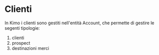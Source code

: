 # Clienti

In Kimo i clienti sono gestiti nell'entità Account, che permette di gestire le segenti tipologie:

1. clienti
2. prospect
3. destinazioni merci

